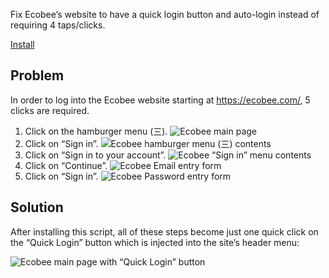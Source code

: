 Fix Ecobee’s website to have a quick login button and auto-login instead of requiring 4 taps/clicks.

[Install](binki-ecobee-login-quick.user.js?raw=1)

## Problem

In order to log into the Ecobee website starting at https://ecobee.com/, 5 clicks are required.

1. Click on the hamburger menu (三). ![Ecobee main page](https://i.imgur.com/BnlCcTH.png)
2. Click on “Sign in”. ![Ecobee hamburger menu (三) contents](https://i.imgur.com/nxxqoo8.png)
3. Click on “Sign in to your account”. ![Ecobee “Sign in” menu contents](https://i.imgur.com/hvO8bN0.png)
4. Click on “Continue”. ![Ecobee Email entry form](https://i.imgur.com/bO8RgK1.png)
5. Click on “Sign in”. ![Ecobee Password entry form](https://i.imgur.com/Znre5TY.png)

## Solution

After installing this script, all of these steps become just one quick click on the “Quick Login” button which is injected into the site’s header menu:

![Ecobee main page with “Quick Login” button](https://i.imgur.com/BawNxXA.png)
